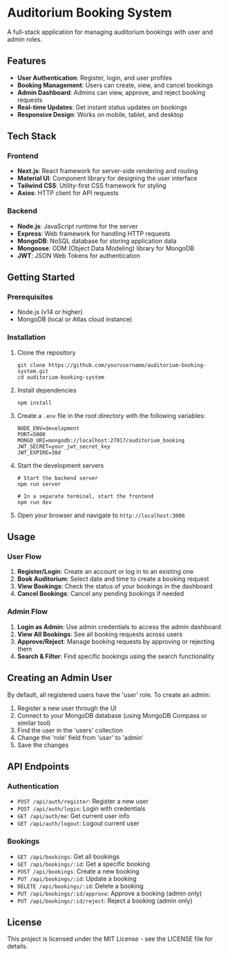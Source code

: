 # Auditorium Booking System

A full-stack application for managing auditorium bookings with user and admin roles.

## Features

- **User Authentication**: Register, login, and user profiles
- **Booking Management**: Users can create, view, and cancel bookings
- **Admin Dashboard**: Admins can view, approve, and reject booking requests
- **Real-time Updates**: Get instant status updates on bookings
- **Responsive Design**: Works on mobile, tablet, and desktop

## Tech Stack

### Frontend
- **Next.js**: React framework for server-side rendering and routing
- **Material UI**: Component library for designing the user interface
- **Tailwind CSS**: Utility-first CSS framework for styling
- **Axios**: HTTP client for API requests

### Backend
- **Node.js**: JavaScript runtime for the server
- **Express**: Web framework for handling HTTP requests
- **MongoDB**: NoSQL database for storing application data
- **Mongoose**: ODM (Object Data Modeling) library for MongoDB
- **JWT**: JSON Web Tokens for authentication

## Getting Started

### Prerequisites

- Node.js (v14 or higher)
- MongoDB (local or Atlas cloud instance)

### Installation

1. Clone the repository
   ```
   git clone https://github.com/yourusername/auditorium-booking-system.git
   cd auditorium-booking-system
   ```

2. Install dependencies
   ```
   npm install
   ```

3. Create a `.env` file in the root directory with the following variables:
   ```
   NODE_ENV=development
   PORT=5000
   MONGO_URI=mongodb://localhost:27017/auditorium_booking
   JWT_SECRET=your_jwt_secret_key
   JWT_EXPIRE=30d
   ```

4. Start the development servers
   ```
   # Start the backend server
   npm run server
   
   # In a separate terminal, start the frontend
   npm run dev
   ```

5. Open your browser and navigate to `http://localhost:3000`

## Usage

### User Flow

1. **Register/Login**: Create an account or log in to an existing one
2. **Book Auditorium**: Select date and time to create a booking request
3. **View Bookings**: Check the status of your bookings in the dashboard
4. **Cancel Bookings**: Cancel any pending bookings if needed

### Admin Flow

1. **Login as Admin**: Use admin credentials to access the admin dashboard
2. **View All Bookings**: See all booking requests across users
3. **Approve/Reject**: Manage booking requests by approving or rejecting them
4. **Search & Filter**: Find specific bookings using the search functionality

## Creating an Admin User

By default, all registered users have the 'user' role. To create an admin:

1. Register a new user through the UI
2. Connect to your MongoDB database (using MongoDB Compass or similar tool)
3. Find the user in the 'users' collection
4. Change the 'role' field from 'user' to 'admin'
5. Save the changes

## API Endpoints

### Authentication
- `POST /api/auth/register`: Register a new user
- `POST /api/auth/login`: Login with credentials
- `GET /api/auth/me`: Get current user info
- `GET /api/auth/logout`: Logout current user

### Bookings
- `GET /api/bookings`: Get all bookings
- `GET /api/bookings/:id`: Get a specific booking
- `POST /api/bookings`: Create a new booking
- `PUT /api/bookings/:id`: Update a booking
- `DELETE /api/bookings/:id`: Delete a booking
- `PUT /api/bookings/:id/approve`: Approve a booking (admin only)
- `PUT /api/bookings/:id/reject`: Reject a booking (admin only)

## License

This project is licensed under the MIT License - see the LICENSE file for details. 